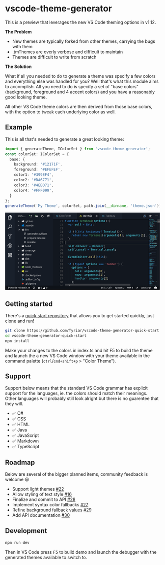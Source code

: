 # vscode-theme-generator

This is a preview that leverages the new VS Code theming options in v1.12.

**The Problem**

- New themes are typically forked from other themes, carrying the bugs with them
- .tmThemes are overly verbose and difficult to maintain
- Themes are difficult to write from scratch

**The Solution**

What if all you needed to do to generate a theme was specify a few colors and everything else was handled for you? Well that's what this module aims to accomplish. All you need to do is specify a set of "base colors" (background, foreground and 4 accent colors) and you have a reasonably good looking theme.

All other VS Code theme colors are then derived from those base colors, with the option to tweak each underlying color as well.

## Example

This is all that's needed to generate a great looking theme:

```ts
import { generateTheme, IColorSet } from 'vscode-theme-generator';
const colorSet: IColorSet = {
  base: {
    background: '#12171F',
    foreground: '#EFEFEF',
    color1: '#399EF4',
    color2: '#DA6771',
    color3: '#4EB071',
    color4: '#FFF099',
  }
};
generateTheme('My Theme', colorSet, path.join(__dirname, 'theme.json'));
```

![](./images/example.png)

## Getting started

There's a [quick start repository](https://github.com/Tyriar/vscode-theme-generator-quick-start) that allows you to get started quickly, just clone and run!

```bash
git clone https://github.com/Tyriar/vscode-theme-generator-quick-start
cd vscode-theme-generator-quick-start
npm install
```

Make your changes to the colors in index.ts and hit F5 to build the theme and launch the a new VS Code window with your theme available in the command palette (`ctrl`/`cmd+shift+p` > "Color Theme").

## Support

Support below means that the standard VS Code grammar has explicit support for the languages, ie. the colors should match their meanings. Other languages will probably still look alright but there is no guarentee that they will.

- :white_check_mark: C#
- :white_check_mark: CSS
- :white_check_mark: HTML
- :white_check_mark: Java
- :white_check_mark: JavaScript
- :white_check_mark: Markdown
- :white_check_mark: TypeScript

## Roadmap

Below are several of the bigger planned items, community feedback is welcome :smiley:

- Support light themes [#22](https://github.com/Tyriar/vscode-theme-generator/issues/22)
- Allow styling of text style [#16](https://github.com/Tyriar/vscode-theme-generator/issues/16)
- Finalize and commit to API [#28](https://github.com/Tyriar/vscode-theme-generator/issues/28)
- Implement syntax color fallbacks [#27](https://github.com/Tyriar/vscode-theme-generator/issues/27)
- Refine background fallback values [#29](https://github.com/Tyriar/vscode-theme-generator/issues/29)
- Add API documentation [#30](https://github.com/Tyriar/vscode-theme-generator/issues/30)

## Development

```bash
npm run dev
```

Then in VS Code press <kbd>F5</kbd> to build demo and launch the debugger with the generated themes available to switch to.
